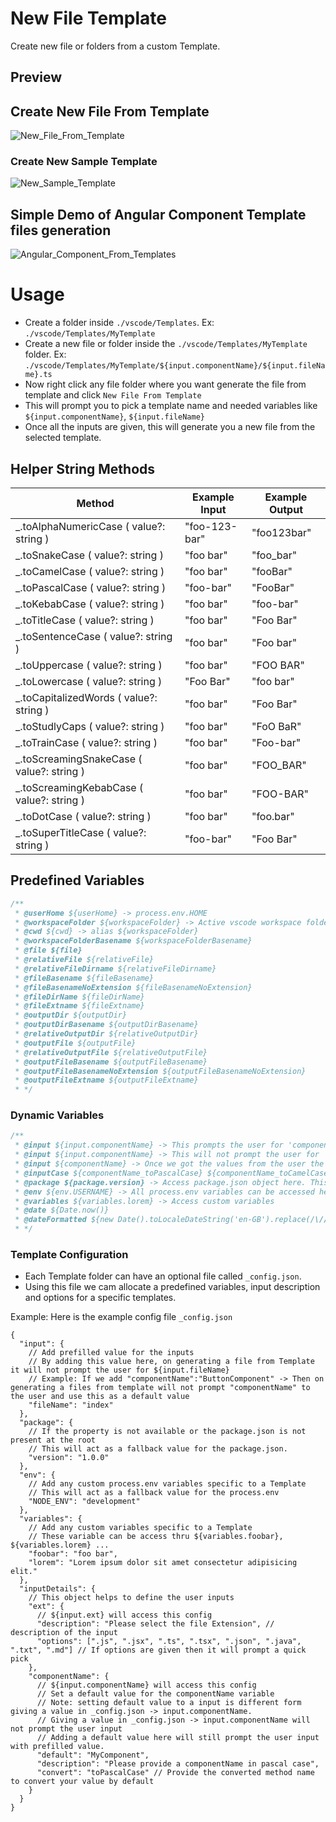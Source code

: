 # New File Template

Create new file or folders from a custom Template.

## Preview

## Create New File From Template

![New_File_From_Template](https://github.com/R35007/new-file-template-vscode-extension/assets/23217228/1d29563b-d64f-4367-b90a-b0ae295546a4)

### Create New Sample Template

![New_Sample_Template](https://github.com/R35007/new-file-template-vscode-extension/assets/23217228/4a8e60c2-e21e-4be4-9118-f9afb3f51967)

## Simple Demo of Angular Component Template files generation

![Angular_Component_From_Templates](https://github.com/R35007/new-file-template-vscode-extension/assets/23217228/94869500-bcad-4514-813c-d6d3186ed1f7)

# Usage

- Create a folder inside `./vscode/Templates`. Ex: `./vscode/Templates/MyTemplate`
- Create a new file or folder inside the `./vscode/Templates/MyTemplate` folder. Ex: `./vscode/Templates/MyTemplate/${input.componentName}/${input.fileName}.ts`
- Now right click any file folder where you want generate the file from template and click `New File From Template`
- This will prompt you to pick a template name and needed variables like `${input.componentName}`, `${input.fileName}`
- Once all the inputs are given, this will generate you a new file from the selected template.

## Helper String Methods

| **Method**                                 | **Example Input** | **Example Output** |
| ------------------------------------------ | ----------------- | ------------------ |
| \_.toAlphaNumericCase ( value?: string )   | "foo-123-bar"     | "foo123bar"        |
| \_.toSnakeCase ( value?: string )          | "foo bar"         | "foo_bar"          |
| \_.toCamelCase ( value?: string )          | "foo bar"         | "fooBar"           |
| \_.toPascalCase ( value?: string )         | "foo-bar"         | "FooBar"           |
| \_.toKebabCase ( value?: string )          | "foo bar"         | "foo-bar"          |
| \_.toTitleCase ( value?: string )          | "foo bar"         | "Foo Bar"          |
| \_.toSentenceCase ( value?: string )       | "foo bar"         | "Foo bar"          |
| \_.toUppercase ( value?: string )          | "foo bar"         | "FOO BAR"          |
| \_.toLowercase ( value?: string )          | "Foo Bar"         | "foo bar"          |
| \_.toCapitalizedWords ( value?: string )   | "foo bar"         | "Foo Bar"          |
| \_.toStudlyCaps ( value?: string )         | "foo bar"         | "FoO BaR"          |
| \_.toTrainCase ( value?: string )          | "foo bar"         | "Foo-bar"          |
| \_.toScreamingSnakeCase ( value?: string ) | "foo bar"         | "FOO_BAR"          |
| \_.toScreamingKebabCase ( value?: string ) | "foo bar"         | "FOO-BAR"          |
| \_.toDotCase ( value?: string )            | "foo bar"         | "foo.bar"          |
| \_.toSuperTitleCase ( value?: string )     | "foo-bar"         | "Foo Bar"          |

## Predefined Variables

```js
/**
 * @userHome ${userHome} -> process.env.HOME
 * @workspaceFolder ${workspaceFolder} -> Active vscode workspace folder
 * @cwd ${cwd} -> alias ${workspaceFolder}
 * @workspaceFolderBasename ${workspaceFolderBasename}
 * @file ${file}
 * @relativeFile ${relativeFile}
 * @relativeFileDirname ${relativeFileDirname}
 * @fileBasename ${fileBasename}
 * @fileBasenameNoExtension ${fileBasenameNoExtension}
 * @fileDirName ${fileDirName}
 * @fileExtname ${fileExtname}
 * @outputDir ${outputDir}
 * @outputDirBasename ${outputDirBasename}
 * @relativeOutputDir ${relativeOutputDir}
 * @outputFile ${outputFile}
 * @relativeOutputFile ${relativeOutputFile}
 * @outputFileBasename ${outputFileBasename}
 * @outputFileBasenameNoExtension ${outputFileBasenameNoExtension}
 * @outputFileExtname ${outputFileExtname}
 * */
```

### Dynamic Variables

```js
/**
 * @input ${input.componentName} -> This prompts the user for 'componentName'.
 * @input ${input.componentName} -> This will not prompt the user for 'componentName' again as it was already prompted from the previous line and has the value.
 * @input ${componentName} -> Once we got the values from the user the input variables can also be access directly anywhere in the template code.
 * @inputCase ${componentName_toPascalCase} ${componentName_toCamelCase} -> All user Input will be pre cased and can be accessed by ${<input variable>_<case helper method>}
 * @package ${package.version} -> Access package.json object here. This will be available only if the package.json is at the root of the workspace folder.
 * @env ${env.USERNAME} -> All process.env variables can be accessed here
 * @variables ${variables.lorem} -> Access custom variables
 * @date ${Date.now()}
 * @dateFormatted ${new Date().toLocaleDateString('en-GB').replace(/\//g, '-')}
 * */
```

### Template Configuration

- Each Template folder can have an optional file called `_config.json`.
- Using this file we cam allocate a predefined variables, input description and options for a specific templates.

Example: Here is the example config file `_config.json`

```jsonc
{
  "input": {
    // Add prefilled value for the inputs
    // By adding this value here, on generating a file from Template it will not prompt the user for ${input.fileName}
    // Example: If we add "componentName":"ButtonComponent" -> Then on generating a files from template will not prompt "componentName" to the user and use this as a default value
    "fileName": "index"
  },
  "package": {
    // If the property is not available or the package.json is not present at the root
    // This will act as a fallback value for the package.json.
    "version": "1.0.0"
  },
  "env": {
    // Add any custom process.env variables specific to a Template
    // This will act as a fallback value for the process.env
    "NODE_ENV": "development"
  },
  "variables": {
    // Add any custom variables specific to a Template
    // These variable can be access thru ${variables.foobar}, ${variables.lorem} ...
    "foobar": "foo bar",
    "lorem": "Lorem ipsum dolor sit amet consectetur adipisicing elit."
  },
  "inputDetails": {
    // This object helps to define the user inputs
    "ext": {
      // ${input.ext} will access this config
      "description": "Please select the file Extension", // description of the input
      "options": [".js", ".jsx", ".ts", ".tsx", ".json", ".java", ".txt", ".md"] // If options are given then it will prompt a quick pick
    },
    "componentName": {
      // ${input.componentName} will access this config
      // Set a default value for the componentName variable
      // Note: setting default value to a input is different form giving a value in _config.json -> input.componentName.
      // Giving a value in _config.json -> input.componentName will not prompt the user input
      // Adding a default value here will still prompt the user input with prefilled value.
      "default": "MyComponent",
      "description": "Please provide a componentName in pascal case",
      "convert": "toPascalCase" // Provide the converted method name to convert your value by default
    }
  }
}
```
